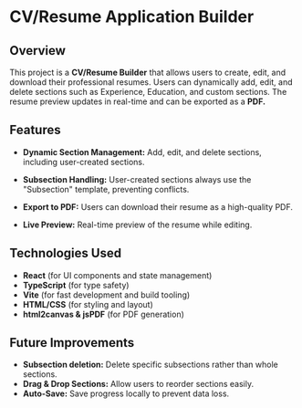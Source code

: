 # CV/Resume Application Builder

## Overview

This project is a **CV/Resume Builder** that allows users to create, edit, and download their professional resumes. Users can dynamically add, edit, and delete sections such as Experience, Education, and custom sections. The resume preview updates in real-time and can be exported as a **PDF.**

## Features

- **Dynamic Section Management:** Add, edit, and delete sections, including user-created sections.
- **Subsection Handling:** User-created sections always use the "Subsection" template, preventing conflicts.
- **Export to PDF:** Users can download their resume as a high-quality PDF.

- **Live Preview:** Real-time preview of the resume while editing.

## Technologies Used

- **React** (for UI components and state management)
- **TypeScript** (for type safety)
- **Vite** (for fast development and build tooling)
- **HTML/CSS** (for styling and layout)
- **html2canvas & jsPDF** (for PDF generation)

## Future Improvements

- **Subsection deletion:** Delete specific subsections rather than whole sections.
- **Drag & Drop Sections:** Allow users to reorder sections easily.
- **Auto-Save:** Save progress locally to prevent data loss.
